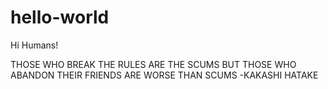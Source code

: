 # hello-world

Hi Humans!

THOSE WHO BREAK THE RULES ARE THE SCUMS BUT THOSE WHO ABANDON THEIR FRIENDS ARE WORSE THAN SCUMS
-KAKASHI HATAKE
